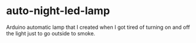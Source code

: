 # auto-night-led-lamp
Arduino automatic lamp that I created when I got tired of turning on and off the light just to go outside to smoke.
